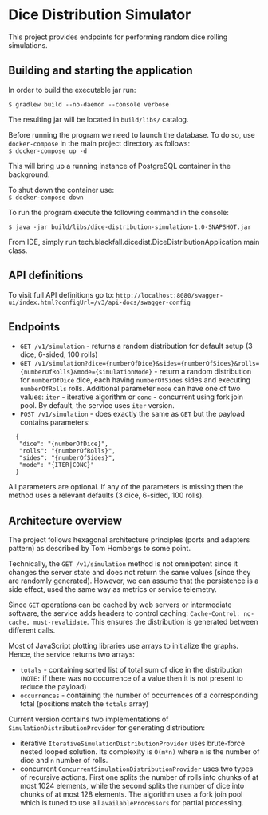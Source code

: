 # Dice Distribution Simulator
This project provides endpoints for performing random dice rolling simulations.

## Building and starting the application
In order to build the executable jar run:

```$ gradlew build --no-daemon --console verbose```

The resulting jar will be located in ```build/libs/``` catalog.

Before running the program we need to launch the database. To do so, use `docker-compose` in the main project directory as follows: \
```$ docker-compose up -d```

This will bring up a running instance of PostgreSQL container in the background.

To shut down the container use: \
```$ docker-compose down```

To run the program execute the following command in the console:

```$ java -jar build/libs/dice-distribution-simulation-1.0-SNAPSHOT.jar```

From IDE, simply run tech.blackfall.dicedist.DiceDistributionApplication main class.

## API definitions
To visit full API definitions go to: `http://localhost:8080/swagger-ui/index.html?configUrl=/v3/api-docs/swagger-config`

## Endpoints
* `GET /v1/simulation` - returns a random distribution for default setup (3 dice, 6-sided, 100 rolls)
* `GET /v1/simulation?dice={numberOfDice}&sides={numberOfSides}&rolls={numberOfRolls}&mode={simulationMode}` - return a random distribution for `numberOfDice` dice, each having `numberOfSides` sides and executing `numberOfRolls` rolls. Additional parameter `mode` can have one of two values: `iter` - iterative algorithm or `conc` - concurrent using fork join pool. By default, the service uses `iter` version.
* `POST /v1/simulation` - does exactly the same as `GET` but the payload contains parameters:
```
  {
   "dice": "{numberOfDice}",
   "rolls": "{numberOfRolls}",
   "sides": "{numberOfSides}",
   "mode": "{ITER|CONC}"
  }
```

All parameters are optional. If any of the parameters is missing then the method uses a relevant defaults (3 dice, 6-sided, 100 rolls).

## Architecture overview
The project follows hexagonal architecture principles (ports and adapters pattern) as described by Tom Hombergs to some point.

Technically, the `GET /v1/simulation` method is not omnipotent since it changes the server state and does not return the same values (since they are randomly generated). However, we can assume that the persistence is a side effect, used the same way as metrics or service telemetry.


Since `GET` operations can be cached by web servers or intermediate software, the service adds headers to control caching: `Cache-Control: no-cache, must-revalidate`. This ensures the distribution is generated between different calls.  

Most of JavaScript plotting libraries use arrays to initialize the graphs. Hence, the service returns two arrays:
* `totals` - containing sorted list of total sum of dice in the distribution (`NOTE:` if there was no occurrence of a value then it is not present to reduce the payload)
* `occurrences` - containing the number of occurrences of a corresponding total (positions match the `totals` array)

Current version contains two implementations of `SimulationDistributionProvider` for generating distribution:
* iterative `IterativeSimulationDistributionProvider` uses brute-force nested looped solution. Its complexity is `O(m*n)` where `m` is the number of dice and `n` number of rolls.
* concurrent `ConcurrentSimulationDistributionProvider` uses two types of recursive actions. First one splits the number of rolls into chunks of at most 1024 elements, while the second splits the number of dice into chunks of at most 128 elements. The algorithm uses a fork join pool which is tuned to use all `availableProcessors` for partial processing.
